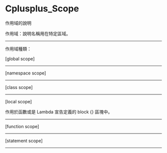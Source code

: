 # Cplusplus_Scope
作用域的說明

作用域：說明名稱用在特定區域。

---------------------------------------------------------

作用域種類：

[global scope]

---------------------------------------------------------

[namespace scope]

---------------------------------------------------------

[class scope]

---------------------------------------------------------

[local scope]

作用於函數或是 Lambda 宣告定義的 block {} 區塊中。

---------------------------------------------------------

[function scope]

---------------------------------------------------------

[statement scope]



---------------------------------------------------------
